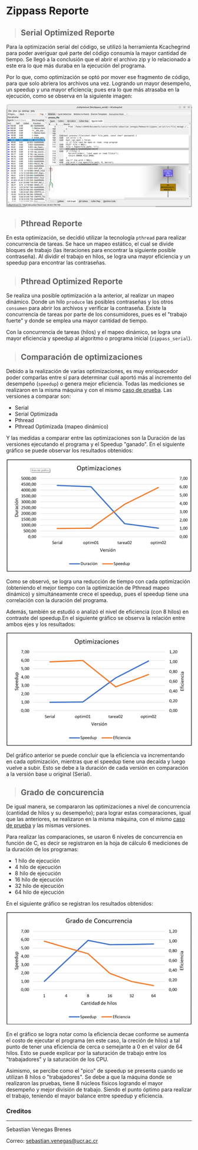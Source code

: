 # Zippass Reporte

> ## Serial Optimized Reporte

Para la optimización serial del código, se utilizó la herramienta Kcachegrind para poder averiguar qué parte del código consumía la mayor cantidad de tiempo. Se llegó a la conclusión que el abrir el archivo zip y lo relacionado a este era lo que más duraba en la ejecución del programa.

Por lo que, como optimización se optó por mover ese fragmento de código, para que solo abriera los archivos una vez. Logrando un mayor desempeño, un speedup y una mayor eficiencia; pues era lo que más atrasaba en la ejecución, como se observa en la siguiente imagen:

![Kcachegrind](./Kcachegrind.png)

> ## Pthread Reporte

En esta optimización, se decidió utilizar la tecnología `pthread` para realizar concurrencia de tareas. Se hace un mapeo estático, el cual se divide bloques de trabajo (las iteraciones para encontrar la siguiente posible contraseña). Al dividir el trabajo en hilos, se logra una mayor eficiencia y un speedup para encontrar las contraseñas.

> ## Pthread Optimized Reporte

Se realiza una posible optimización a la anterior, al realizar un mapeo dinámico. Donde un hilo `produce` las posibles contraseñas y los otros `consumen` para abrir los archivos y verificar la contraseña. Existe la concurrencia de tareas por parte de los consumidores, pues es el "trabajo fuerte" y donde se emplea una mayor cantidad de tiempo.

Con la concurrencia de tareas (hilos) y el mapeo dinámico, se logra una mayor eficiencia y speedup al algoritmo o programa inicial (`zippass_serial`).

> ## Comparación de optimizaciones

Debido a la realización de varias optimizaciones, es muy enriquecedor poder comparlas entre sí para determinar cuál aportó más al incremento del desempeño (`speedup`) o genera mejor eficiencia. Todas las mediciones se realizaron en la misma máquina y con el mismo [caso de prueba](../pthread_optimized/tests/input006.txt). Las versiones a comparar son:
- Serial
- Serial Optimizada
- Pthread
- Pthread Optimizada (mapeo dinámico)

Y las medidas a comparar entre las optimizaciones son la Duración de las versiones ejecutando el programa y el Speedup "ganado". En el siguiente gráfico se puede observar los resultados obtenidos:

![Duration_vs_Speedup](./Optimization_Duration_Speedup.png)

Como se observó, se logra una reducción de tiempo con cada optimización (obteniendo el mejor tiempo con la optimización de Pthread mapeo dinámico) y simultáneamente crece el speedup, pues el speedup tiene una correlación con la duración del programa.

Además, también se estudió o analizó el nivel de eficiencia (con 8 hilos) en contraste del speedup.En el siguiente gráfico se observa la relación entre ambos ejes y los resultados:

![Speedup_vs_Efficiency](./Optimization_Speedup_Eff.png)

Del gráfico anterior se puede concluir que la eficiencia va incrementando en cada optimización, mientras que el speedup tiene una decaída y luego vuelve a subir. Esto se debe a la duración de cada versión en comparación a la versión base u original (Serial).

> ## Grado de concurencia

De igual manera, se compararon las optimizaciones a nivel de concurrencia (cantidad de hilos y su desempeño); para lograr estas comparaciones, igual que las anteriores, se realizaron en la misma máquina, con el mismo [caso de prueba](../pthread_optimized/tests/input006.txt) y las mismas versiones.

Para realizar las comparaciones, se usaron 6 niveles de concurrencia en función de C, es decir  se registraron en la hoja de cálculo 6 mediciones de la duración de los programas:
- 1 hilo de ejecución
- 4 hilo de ejecución
- 8 hilo de ejecución
- 16 hilo de ejecución
- 32 hilo de ejecución
- 64 hilo de ejecución

En el siguiente gráfico se registran los resultados obtenidos:

![Concurrency_Level](./Concurrency_Level.png)

En el gráfico se logra notar como la eficiencia decae conforme se aumenta el costo de ejecutar el programa (en este caso, la creción de hilos) a tal punto de tener una eficiencia de cerca o semejante a 0 en el valor de 64 hilos. Esto se puede explicar por la saturación de trabajo entre los "trabajadores" y la saturación de los CPU.

Asimismo, se percibe como el "pico" de speedup se presenta cuando se utilizan 8 hilos o "trabajadores". Se debe a que la máquina donde se realizaron las pruebas, tiene 8 núcleos físicos logrando el mayor desempeño y mejor división de trabajo. Siendo el punto óptimo para realizar el trabajo, teniendo el mayor balance entre speedup y eficiencia.

### Creditos
---
Sebastian Venegas Brenes

Correo: sebastian.venegas@ucr.ac.cr

